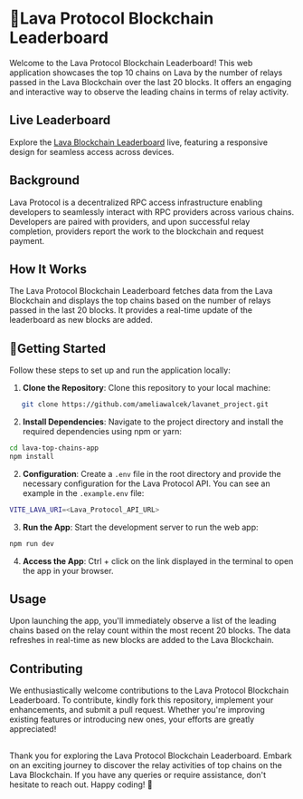 # 🌋Lava Protocol Blockchain Leaderboard

Welcome to the Lava Protocol Blockchain Leaderboard! This web application showcases the top 10 chains on Lava by the number of relays passed in the Lava Blockchain over the last 20 blocks. It offers an engaging and interactive way to observe the leading chains in terms of relay activity.

## Live Leaderboard

Explore the [Lava Blockchain Leaderboard](https://lava-blockchain-leaderboard.netlify.app/) live, featuring a responsive design for seamless access across devices.

## Background

Lava Protocol is a decentralized RPC access infrastructure enabling developers to seamlessly interact with RPC providers across various chains. Developers are paired with providers, and upon successful relay completion, providers report the work to the blockchain and request payment.

## How It Works

The Lava Protocol Blockchain Leaderboard fetches data from the Lava Blockchain and displays the top chains based on the number of relays passed in the last 20 blocks. It provides a real-time update of the leaderboard as new blocks are added.

## 🚀Getting Started
Follow these steps to set up and run the application locally: 

1. **Clone the Repository**: Clone this repository to your local machine:


```bash
   git clone https://github.com/ameliawalcek/lavanet_project.git
```

2. **Install Dependencies**: Navigate to the project directory and install the required dependencies using npm or yarn:

```bash
cd lava-top-chains-app
npm install
```

2. **Configuration**: Create a `.env` file in the root directory and provide the necessary configuration for the Lava Protocol API. You can see an example in the `.example.env` file:

```bash
VITE_LAVA_URI=<Lava_Protocol_API_URL>
```

3. **Run the App**: Start the development server to run the web app:
```bash
npm run dev
```

4. **Access the App**: Ctrl + click on the link displayed in the terminal to open the app in your browser.


## Usage
Upon launching the app, you'll immediately observe a list of the leading chains based on the relay count within the most recent 20 blocks. The data refreshes in real-time as new blocks are added to the Lava Blockchain.

## Contributing
We enthusiastically welcome contributions to the Lava Protocol Blockchain Leaderboard. To contribute, kindly fork this repository, implement your enhancements, and submit a pull request. Whether you're improving existing features or introducing new ones, your efforts are greatly appreciated!
##
Thank you for exploring the Lava Protocol Blockchain Leaderboard. Embark on an exciting journey to discover the relay activities of top chains on the Lava Blockchain. If you have any queries or require assistance, don't hesitate to reach out. Happy coding! 🎉